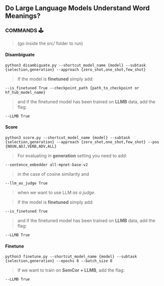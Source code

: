 ## Do Large Language Models Understand Word Meanings?

### COMMANDS 🕹️
> (go inside the *src/* folder to run)

#### Disambiguate
```
python3 disambiguate.py --shortcut_model_name {model} --subtask {selection,generation} --approach {zero_shot,one_shot,few_shot}
```
> If the model is **finetuned** simply add:
```
--is_finetuned True --checkpoint_path {path_to_checkpoint or hf_hub_model_name}
```
> and if the finetuned model has been trained on **LLMB** data, add the flag:
```
--LLMB True
```

#### Score
```
python3 score.py --shortcut_model_name {model} --subtask {selection,generation} --approach {zero_shot,one_shot,few_shot} --pos {NOUN,ADJ,VERB,ADV,ALL}
```
> For evaluating in **generation** setting you need to add: 
```
--sentence_embedder all-mpnet-base-v2
```
> in the case of cosine similarity and 
```
--llm_as_judge True
```
> when we want to use LLM *as a judge*.

> If the model is **finetuned** simply add:
```
--is_finetuned True
```
> and if the finetuned model has been trained on **LLMB** data, add the flag:
```
--LLMB True
```

#### Finetune
```
python3 finetune.py --shortcut_model_name {model} --subtask {selection,generation} --epochs 8 --batch_size 8
```
> If we want to train on **SemCor + LLMB**, add the flag:
```
--LLMB True
```